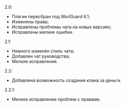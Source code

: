 2.0:

 - Плагин пересбран под WorlGuard 6.1;
 - Изменены права;
 - Исправлены проблемы чата на новых версиях;
 - Исправлены мелкие ошибки.

2.1:

 - Немного изменён стиль чата;
 - Добавлен чат руководства;
 - Мелкие исправления.

2.2:

 - Добавлена возможность создания клана за деньги.

2.2.1:

 - Мелкое исправление проблем с правами.
